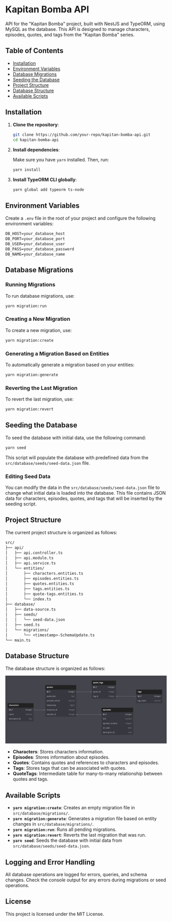 # Kapitan Bomba API

API for the "Kapitan Bomba" project, built with NestJS and TypeORM, using MySQL as the database. This API is designed to manage characters, episodes, quotes, and tags from the "Kapitan Bomba" series.

## Table of Contents

- [Installation](#installation)
- [Environment Variables](#environment-variables)
- [Database Migrations](#database-migrations)
- [Seeding the Database](#seeding-the-database)
- [Project Structure](#project-structure)
- [Database Structure](#database-structure)
- [Available Scripts](#available-scripts)

## Installation

1. **Clone the repository**:

   ```bash
   git clone https://github.com/your-repo/kapitan-bomba-api.git
   cd kapitan-bomba-api
   ```

2. **Install dependencies**:

   Make sure you have `yarn` installed. Then, run:

   ```bash
   yarn install
   ```

3. **Install TypeORM CLI globally**:

   ```bash
   yarn global add typeorm ts-node
   ```

## Environment Variables

Create a `.env` file in the root of your project and configure the following environment variables:

```plaintext
DB_HOST=your_database_host
DB_PORT=your_database_port
DB_USER=your_database_user
DB_PASS=your_database_password
DB_NAME=your_database_name
```

## Database Migrations

### Running Migrations

To run database migrations, use:

```bash
yarn migration:run
```

### Creating a New Migration

To create a new migration, use:

```bash
yarn migration:create
```

### Generating a Migration Based on Entities

To automatically generate a migration based on your entities:

```bash
yarn migration:generate
```

### Reverting the Last Migration

To revert the last migration, use:

```bash
yarn migration:revert
```

## Seeding the Database

To seed the database with initial data, use the following command:

```bash
yarn seed
```

This script will populate the database with predefined data from the `src/database/seeds/seed-data.json` file.

### Editing Seed Data

You can modify the data in the `src/database/seeds/seed-data.json` file to change what initial data is loaded into the database. This file contains JSON data for characters, episodes, quotes, and tags that will be inserted by the seeding script.

## Project Structure

The current project structure is organized as follows:

```
src/
├── api/
│   ├── api.controller.ts
│   ├── api.module.ts
│   ├── api.service.ts
│   └── entities/
│       ├── characters.entities.ts
│       ├── episodes.entities.ts
│       ├── quotes.entities.ts
│       ├── tags.entities.ts
│       ├── quote-tags.entities.ts
│       └── index.ts
├── database/
│   ├── data-source.ts
│   ├── seeds/
│   │   └── seed-data.json
│   ├── seed.ts
│   └── migrations/
│       └── <timestamp>-SchemaUpdate.ts
└── main.ts
```

## Database Structure

The database structure is organized as follows:

![Database Structure](./docs/Database_Structure.png)

- **Characters**: Stores characters information.
- **Episodes**: Stores information about episodes.
- **Quotes**: Contains quotes and references to characters and episodes.
- **Tags**: Stores tags that can be associated with quotes.
- **QuoteTags**: Intermediate table for many-to-many relationship between quotes and tags.

## Available Scripts

- **`yarn migration:create`**: Creates an empty migration file in `src/database/migrations/`.
- **`yarn migration:generate`**: Generates a migration file based on entity changes in `src/database/migrations/`.
- **`yarn migration:run`**: Runs all pending migrations.
- **`yarn migration:revert`**: Reverts the last migration that was run.
- **`yarn seed`**: Seeds the database with initial data from `src/database/seeds/seed-data.json`.

## Logging and Error Handling

All database operations are logged for errors, queries, and schema changes. Check the console output for any errors during migrations or seed operations.

## License

This project is licensed under the MIT License.